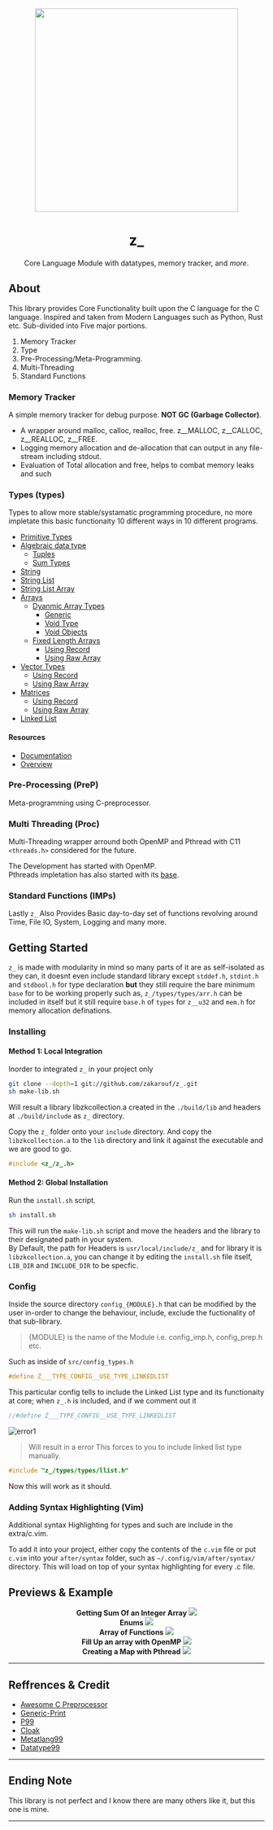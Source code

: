<div align="center">
  <img src="docs/imgs/ztypes_preview0.png" width="400"/>
  <h1>z_</h1>

  Core Language Module with datatypes, memory tracker, and _more_.
</div>

## About 

This library provides Core Functionality built upon the C language for the C language. Inspired and taken from Modern Languages such as Python, Rust etc. Sub-divided into Five major portions.

1. Memory Tracker
2. Type
3. Pre-Processing/Meta-Programming.
4. Multi-Threading
5. Standard Functions

### Memory Tracker

A simple memory tracker for debug purpose. **NOT GC (Garbage Collector)**.

* A wrapper around malloc, calloc, realloc, free. z__MALLOC, z__CALLOC, z__REALLOC, z__FREE.
* Logging memory allocation and de-allocation that can output in any file-stream including stdout.
* Evaluation of Total allocation and free, helps to combat memory leaks and such


### Types (types)

Types to allow more stable/systamatic programming procedure, no more impletate this basic functionaity 10 different ways in 10 different programs.

- [Primitive Types](https://en.wikipedia.org/wiki/Primitive_data_type)
- [Algebraic data type](https://en.wikipedia.org/wiki/Algebraic_data_type)
  - [Tuples](https://en.wikipedia.org/wiki/Tuple)
  - [Sum Types](https://en.wikipedia.org/wiki/Tagged_union)
- [String](https://en.wikipedia.org/wiki/String_(computer_science))
- [String List]()
- [String List Array]()
- [Arrays](https://en.wikipedia.org/wiki/Array_data_structure)
  - [Dyanmic Array Types](https://en.wikipedia.org/wiki/Dynamic_array)
    - [Generic](https://en.wikipedia.org/wiki/Generic_programming)
    - [Void Type](https://en.wikipedia.org/wiki/Void_type)
    - [Void Objects](./docs/in-depth/Irrg.md)
  - [Fixed Length Arrays]()
    - [Using Record]()
    - [Using Raw Array]()
- [Vector Types](https://en.wikipedia.org/wiki/Vector_(mathematics_and_physics))
  - [Using Record]()
  - [Using Raw Array]()
- [Matrices](https://en.wikipedia.org/wiki/Matrix_(mathematics))
  - [Using Record]()
  - [Using Raw Array]()
- [Linked List](https://en.wikipedia.org/wiki/Linked_list)

#### Resources

* [Documentation]()
* [Overview](docs/overview.md)

### Pre-Processing (PreP)

Meta-programming using C-preprocessor.

### Multi Threading (Proc)

Multi-Threading wrapper arround both OpenMP and Pthread with C11 `<threads.h>` considered for the future.

The Development has started with OpenMP.   <br>
Pthreads impletation has also started with its [base](src/proc/pt_base.h).

### Standard Functions (IMPs)

Lastly `z_` Also Provides Basic day-to-day set of functions revolving around Time, File IO, System, Logging and many more.


## Getting Started
`z_` is made with modularity in mind so many parts of it are as self-isolated as they can,
it doesnt even include standard library except `stddef.h`, `stdint.h` and `stdbool.h` for type
declaration **but** they still require the bare minimum `base` for to be working properly such
as, `z_/types/types/arr.h` can be included in itself but it still require `base.h` of `types`
for `z__u32` and `mem.h` for memory allocation definations.

### Installing

#### Method 1: Local Integration

Inorder to integrated `z_` in your project only
```sh
git clone --depth=1 git://github.com/zakarouf/z_.git
sh make-lib.sh
```

Will result a library libzkcollection.a created in the `./build/lib` and headers at `./build/include` as `z_` directory. <br>

Copy the `z_` folder onto your `include` directory. And copy the `libzkcollection.a` to the `lib` directory and link it against the executable and we are good to go.

```c
#include <z_/z_.h>
```

#### Method 2: Global Installation

Run the `install.sh` script. <br>
```sh
sh install.sh
```

This will run the `make-lib.sh` script and move the headers and the library to their designated path in your system.<br>
By Default, the path for Headers is `usr/local/include/z_` and for library it is `libzkcollection.a`, you can change it by editing the
`install.sh` file itself, `LIB_DIR` and `INCLUDE_DIR` to be specfic.

### Config
Inside the source directory `config_{MODULE}.h` that can be modified by the user in-order to change the behaviour, include, exclude the fuctionality of that sub-library.
> {MODULE} is the name of the Module i.e. config_imp.h, config_prep.h etc.

Such as inside of `src/config_types.h`
```c
#define Z___TYPE_CONFIG__USE_TYPE_LINKEDLIST

```
This particular config tells to include the Linked List type and its functionaity at core; when 
`z_.h` is included, and if we comment out it
```c
//#define Z___TYPE_CONFIG__USE_TYPE_LINKEDLIST
```
![error1](docs/imgs/readme_gs_conf_error_1.png) <br>
> Will result in a error
This forces to you to include linked list type manually.
```c
#include "z_/types/types/llist.h"
```
Now this will work as it should.

### Adding Syntax Highlighting (Vim)
Additional syntax Highlighting for types and such are include in the extra/c.vim.

To add it into your project, either copy the contents of the `c.vim` file or put
`c.vim` into your `after/syntax` folder, such as `~/.config/vim/after/syntax/` directory.
This will load on top of your syntax highlighting for every .c file.

## Previews & Example

<div align="center">
  <b> Getting Sum Of an Integer Array </b>
  <img src="docs/imgs/example/example_2.png">
</div>

<div align="center">
  <b> Enums </b>
  <img src="docs/imgs/enums/enum_preview1_fn.png">
</div>

<div align="center">
  <b>Array of Functions</b>
  <img src="docs/imgs/example/fnptr_arr.png">
</div>

<div align="center">
  <b>Fill Up an array with OpenMP</b>
  <img src="docs/imgs/example/ex3_omp_arr_fill.gif">
</div>

<div align="center">
  <b>Creating a Map with Pthread</b>
  <img src="docs/imgs/example/pt_pre_900px.gif">
</div>


---

## Reffrences & Credit

* [Awesome C Preprocessor](https://github.com/Hirrolot/awesome-c-preprocessor)
* [Generic-Print](https://github.com/exebook/generic-print)
* [P99](https://gitlab.inria.fr/gustedt/p99)
* [Cloak](https://github.com/pfultz2/Cloak)
* [Metatlang99](https://github.com/Hirrolot/metalang99)
* [Datatype99](https://github.com/Hirrolot/datatype99)

---

## Ending Note

This library is not perfect and I know there are many others like it, but this one is mine.

---
